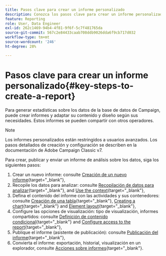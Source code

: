 ```yaml
---
title: Pasos clave para crear un informe personalizado
description: Conozca los pasos clave para crear un informe personalizado
feature: Reporting
role: User, Data Engineer
exl-id: 262c1469-94b4-4f81-9f6f-5c7f481765da
source-git-commit: 567c2e84433caab708ddb9026dda6f9cb717d032
workflow-type: tm+mt
source-wordcount: '246'
ht-degree: 28%

---
```


# Pasos clave para crear un informe personalizado{#key-steps-to-create-a-report}

Para generar estadísticas sobre los datos de la base de datos de Campaign, puede crear informes y adaptar su contenido y diseño según sus necesidades. Estos informes se pueden compartir con otros operadores.

>[!NOTE]
>
>Los informes personalizados están restringidos a usuarios avanzados. Los pasos detallados de creación y configuración se describen en la documentación de Adobe Campaign Classic v7.

Para crear, publicar y enviar un informe de análisis sobre los datos, siga los siguientes pasos:

1. Crear un nuevo informe: consulte [Creación de un nuevo informe](https://experienceleague.adobe.com/docs/campaign-classic/using/reporting/creating-new-reports/creating-a-new-report.html){target="_blank"},
1. Recopile los datos para analizar: consulte [Recopilación de datos para analizar](https://experienceleague.adobe.com/docs/campaign-classic/using/reporting/creating-new-reports/collecting-data-to-analyze.html){target="_blank"}, and [Use the context](https://experienceleague.adobe.com/docs/campaign-classic/using/reporting/creating-new-reports/collecting-data-to-analyze.html){target="_blank"},
1. Defina el contenido del informe con las actividades y sus contenedores: consulte [Creación de una tabla](https://experienceleague.adobe.com/docs/campaign-classic/using/reporting/creating-new-reports/creating-a-table.html){target="_blank"}, [Creating a chart](https://experienceleague.adobe.com/docs/campaign-classic/using/reporting/creating-new-reports/creating-a-chart.html?lang=es){target="_blank"} and [Element layout](https://experienceleague.adobe.com/docs/campaign-classic/using/reporting/creating-new-reports/element-layout.html){target="_blank"},
1. Configure las opciones de visualización: tipo de visualización, informes compartidos: consulte [Definición de contenido condicional](https://experienceleague.adobe.com/docs/campaign-classic/using/reporting/creating-new-reports/defining-a-conditional-content.html){target="_blank"} and [Configure access to the report](https://experienceleague.adobe.com/docs/campaign-classic/using/reporting/creating-new-reports/configuring-access-to-the-report.html){target="_blank"},
1. Publique el informe (asistente de publicación): consulte [Publicación del informe](https://experienceleague.adobe.com/docs/campaign-classic/using/reporting/creating-new-reports/configuring-access-to-the-report.html#publishing-the-report){target="_blank"},
1. Convierta el informe: exportación, historial, visualización en un explorador, consulte [Acciones sobre informes](https://experienceleague.adobe.com/docs/campaign-classic/using/reporting/creating-new-reports/actions-on-reports.html){target="_blank"}.
